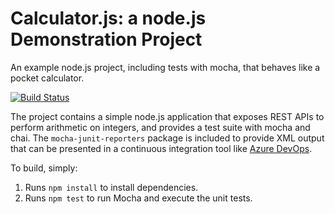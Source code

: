 Calculator.js: a node.js Demonstration Project
==============================================
An example node.js project, including tests with mocha, that behaves like
a pocket calculator.

[![Build Status](https://dev.azure.com/cecilia-devops/Configuring%20Agent%20Pools%20and%20Understanding%20Pipeline%20Styles/_apis/build/status/ceeceecarter.calculator-1?branchName=master)](https://dev.azure.com/cecilia-devops/Configuring%20Agent%20Pools%20and%20Understanding%20Pipeline%20Styles/_build/latest?definitionId=10&branchName=master)

The project contains a simple node.js application that exposes REST APIs
to perform arithmetic on integers, and provides a test suite with mocha
and chai.  The `mocha-junit-reporters` package is included to provide XML
output that can be presented in a continuous integration tool like
[Azure DevOps](https://azure.com/devops).

To build, simply:

1. Runs `npm install` to install dependencies.
2. Runs `npm test` to run Mocha and execute the unit tests.

